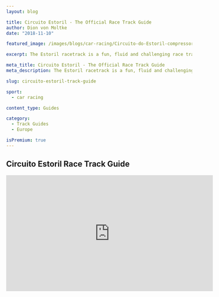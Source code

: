 ```yaml
---
layout: blog

title: Circuito Estoril - The Official Race Track Guide
author: Dion von Moltke
date: "2018-11-10"

featured_image: /images/blogs/car-racing/Circuito-do-Estoril-compressor.jpg

excerpt: The Estoril racetrack is a fun, fluid and challenging race track.  Learn everything you need to know about how to be fast around Estoril from a Blayze coach here today!

meta_title: Circuito Estoril - The Official Race Track Guide
meta_description: The Estoril racetrack is a fun, fluid and challenging race track.  Learn everything you need to know about how to be fast around Estoril from a Blayze coach here today!

slug: circuito-estoril-track-guide

sport:
  - car racing

content_type: Guides

category:
  - Track Guides
  - Europe

isPremium: true
---
```


## Circuito Estoril Race Track Guide

<iframe title="Blog iFrame" id="videoIframe" width="560" height="315" src="https://www.youtube.com/embed/hDAzHVj9AoY" frameborder="0" allow="accelerometer; autoplay; encrypted-media; gyroscope; picture-in-picture" allowfullscreen></iframe>